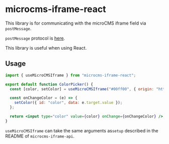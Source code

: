 # microcms-iframe-react

This library is for communicating with the microCMS iframe field via `postMessage`.

`postMessage` protocol is [here](https://document.microcms.io/manual/iframe-field).

This library is useful when using React.

## Usage

```jsx
import { useMicroCMSIframe } from "microcms-iframe-react";

export default function ColorPicker() {
  const [color, setColor] = useMicroCMSIframe("#00ff00", { origin: "https://example.microcms.io" });

  const onChangeColor = (e) => {
    setColor({ id: "color", data: e.target.value });
  };

  return <input type="color" value={color} onChange={onChangeColor} />;
}
```

`useMicroCMSIframe` can take the same arguments as`setup` described in the README of `microcms-iframe-api`.
